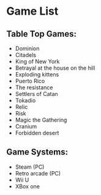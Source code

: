Game List
=========

Table Top Games:
----------------

- Dominion
- Citadels
- King of New York
- Betrayal at the house on the hill
- Exploding kittens
- Puerto Rico
- The resistance
- Settlers of Catan
- Tokadio
- Relic
- Risk
- Magic the Gathering
- Cranium
- Forbidden desert

Game Systems:
-------------

- Steam (PC)
- Retro arcade (PC)
- Wii U
- XBox one
